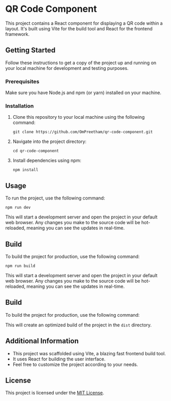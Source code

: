 # QR Code Component

This project contains a React component for displaying a QR code within a layout. It's built using Vite for the build tool and React for the frontend framework.

## Getting Started

Follow these instructions to get a copy of the project up and running on your local machine for development and testing purposes.

### Prerequisites

Make sure you have Node.js and npm (or yarn) installed on your machine.

### Installation

1. Clone this repository to your local machine using the following command:

   ```
   git clone https://github.com/OmPreetham/qr-code-component.git
   ```

1. Navigate into the project directory:

   ```
   cd qr-code-component
   ```

1. Install dependencies using npm:

   ```
   npm install
   ```

## Usage

To run the project, use the following command:

```
npm run dev
```

This will start a development server and open the project in your default web browser. Any changes you make to the source code will be hot-reloaded, meaning you can see the updates in real-time.

## Build

To build the project for production, use the following command:

```
npm run build
```

This will start a development server and open the project in your default web browser. Any changes you make to the source code will be hot-reloaded, meaning you can see the updates in real-time.

## Build

To build the project for production, use the following command:

This will create an optimized build of the project in the `dist` directory.

## Additional Information

- This project was scaffolded using Vite, a blazing fast frontend build tool.
- It uses React for building the user interface.
- Feel free to customize the project according to your needs.

## License

This project is licensed under the [MIT License](LICENSE).
